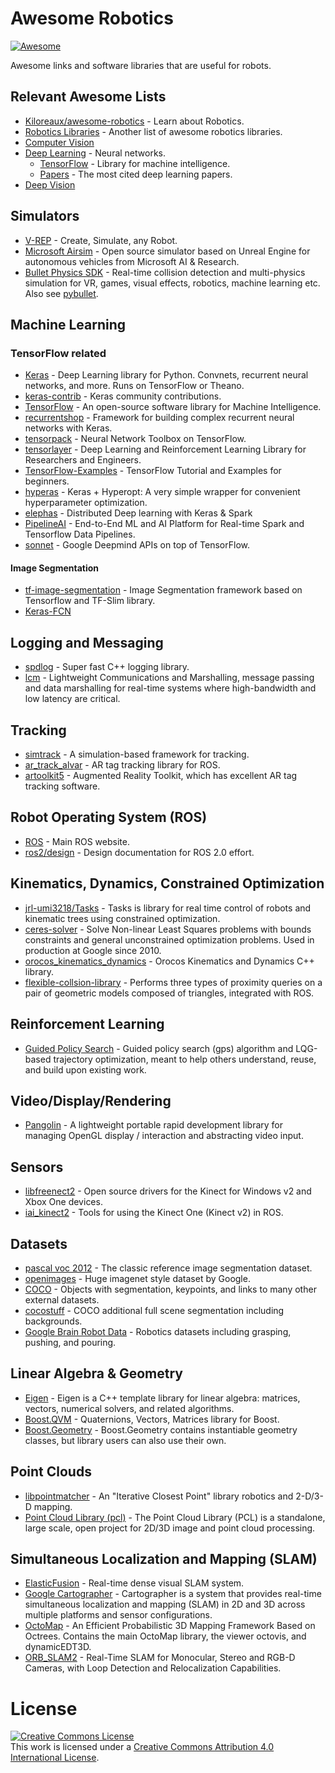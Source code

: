 # Awesome Robotics

[![Awesome](https://cdn.rawgit.com/sindresorhus/awesome/d7305f38d29fed78fa85652e3a63e154dd8e8829/media/badge.svg)](https://github.com/sindresorhus/awesome)

Awesome links and software libraries that are useful for robots.


Relevant Awesome Lists
----------------------

- [Kiloreaux/awesome-robotics](https://github.com/Kiloreux/awesome-robotics) - Learn about Robotics.
- [Robotics Libraries](https://github.com/jslee02/awesome-robotics-libraries) - Another list of awesome robotics libraries.
- [Computer Vision](https://github.com/jbhuang0604/awesome-computer-vision)
- [Deep Learning](https://github.com/ChristosChristofidis/awesome-deep-learning) - Neural networks.
	- [TensorFlow](https://github.com/jtoy/awesome-tensorflow) - Library for machine intelligence.
	- [Papers](https://github.com/terryum/awesome-deep-learning-papers) - The most cited deep learning papers.
- [Deep Vision](https://github.com/kjw0612/awesome-deep-vision)

Simulators
----------

- [V-REP](coppeliarobotics.com/index.html) - Create, Simulate, any Robot.
- [Microsoft Airsim](https://github.com/Microsoft/AirSim) - Open source simulator based on Unreal Engine for autonomous vehicles from Microsoft AI & Research.
- [Bullet Physics SDK](https://github.com/bulletphysics/bullet3) - Real-time collision detection and multi-physics simulation for VR, games, visual effects, robotics, machine learning etc. Also see [pybullet](pybullet.org).

Machine Learning
----------------

### TensorFlow related

- [Keras](keras.io) - Deep Learning library for Python. Convnets, recurrent neural networks, and more. Runs on TensorFlow or Theano.
- [keras-contrib](https://github.com/farizrahman4u/keras-contrib) - Keras community contributions.
- [TensorFlow](tensorflow.org) - An open-source software library for Machine Intelligence.
- [recurrentshop](https://github.com/datalogai/recurrentshop) - Framework for building complex recurrent neural networks with Keras.
- [tensorpack](https://github.com/ppwwyyxx/tensorpack) - Neural Network Toolbox on TensorFlow.
- [tensorlayer](https://github.com/zsdonghao/tensorlayer) - Deep Learning and Reinforcement Learning Library for Researchers and Engineers.
- [TensorFlow-Examples](https://github.com/aymericdamien/TensorFlow-Examples) - TensorFlow Tutorial and Examples for beginners.
- [hyperas](https://github.com/maxpumperla/hyperas) - Keras + Hyperopt: A very simple wrapper for convenient hyperparameter optimization.
- [elephas](https://github.com/maxpumperla/elephas) - Distributed Deep learning with Keras & Spark
- [PipelineAI](https://github.com/fluxcapacitor/pipeline) - End-to-End ML and AI Platform for Real-time Spark and Tensorflow Data Pipelines.
- [sonnet](https://github.com/deepmind/sonnet) - Google Deepmind APIs on top of TensorFlow.

#### Image Segmentation

- [tf-image-segmentation](https://github.com/warmspringwinds/tf-image-segmentation) - Image Segmentation framework based on Tensorflow and TF-Slim library.
- [Keras-FCN](https://github.com/aurora95/Keras-FCN)


Logging and Messaging
---------------------

- [spdlog](https://github.com/gabime/spdlog) - Super fast C++ logging library.
- [lcm](https://github.com/lcm-proj/lcm) - Lightweight Communications and Marshalling, message passing and data marshalling for real-time systems where high-bandwidth and low latency are critical.

Tracking
--------

- [simtrack](https://github.com/karlpauwels/simtrack) - A simulation-based framework for tracking.
- [ar_track_alvar](https://github.com/sniekum/ar_track_alvar) - AR tag tracking library for ROS.
- [artoolkit5](https://github.com/artoolkit/artoolkit5) - Augmented Reality Toolkit, which has excellent AR tag tracking software.

Robot Operating System (ROS)
----------------------------

- [ROS](ros.org) - Main ROS website.
- [ros2/design](https://github.com/ros2/design) - Design documentation for ROS 2.0 effort.


Kinematics, Dynamics, Constrained Optimization
----------------------------------------------

- [jrl-umi3218/Tasks](https://github.com/jrl-umi3218/Tasks) - Tasks is library for real time control of robots and kinematic trees using constrained optimization.
- [ceres-solver](https://github.com/ceres-solver/ceres-solver) - Solve Non-linear Least Squares problems with bounds constraints and general unconstrained optimization problems. Used in production at Google since 2010.
- [orocos_kinematics_dynamics](https://github.com/orocos/orocos_kinematics_dynamics) - Orocos Kinematics and Dynamics C++ library.
- [flexible-collsion-library](https://github.com/flexible-collision-library/fcl) - Performs three types of proximity queries on a pair of geometric models composed of triangles, integrated with ROS. 

Reinforcement Learning
----------------------

- [Guided Policy Search](https://github.com/cbfinn/gps) - Guided policy search (gps) algorithm and LQG-based trajectory optimization, meant to help others understand, reuse, and build upon existing work. 

Video/Display/Rendering
-----------------------

 - [Pangolin](https://github.com/stevenlovegrove/Pangolin) - A lightweight portable rapid development library for managing OpenGL display / interaction and abstracting video input.

Sensors
-------

- [libfreenect2](https://github.com/OpenKinect/libfreenect2) - Open source drivers for the Kinect for Windows v2 and Xbox One devices.
- [iai_kinect2](https://github.com/code-iai/iai_kinect2) - Tools for using the Kinect One (Kinect v2) in ROS.

Datasets
--------

- [pascal voc 2012](http://host.robots.ox.ac.uk/pascal/VOC/voc2012/) - The classic reference image segmentation dataset.
- [openimages](https://github.com/openimages/dataset/) - Huge imagenet style dataset by Google.
- [COCO](mscoco.org) - Objects with segmentation, keypoints, and links to many other external datasets.
- [cocostuff](https://github.com/nightrome/cocostuff) - COCO additional full scene segmentation including backgrounds.
- [Google Brain Robot Data](https://sites.google.com/site/brainrobotdata/home) - Robotics datasets including grasping, pushing, and pouring.

Linear Algebra & Geometry
-------------------------

- [Eigen](eigen.tuxfamily.org) - Eigen is a C++ template library for linear algebra: matrices, vectors, numerical solvers, and related algorithms.
- [Boost.QVM](https://github.com/boostorg/qvm) - Quaternions, Vectors, Matrices library for Boost.
- [Boost.Geometry](https://github.com/boostorg/geometry/) - Boost.Geometry contains instantiable geometry classes, but library users can also use their own.


Point Clouds
------------

- [libpointmatcher](https://github.com/ethz-asl/libpointmatcher) - An "Iterative Closest Point" library robotics and 2-D/3-D mapping.
- [Point Cloud Library (pcl)](https://github.com/PointCloudLibrary/pcl) - The Point Cloud Library (PCL) is a standalone, large scale, open project for 2D/3D image and point cloud processing.



Simultaneous Localization and Mapping (SLAM)
--------------------------------------------

- [ElasticFusion](https://github.com/mp3guy/ElasticFusion) - Real-time dense visual SLAM system.
- [Google Cartographer](https://github.com/googlecartographer/cartographer/) - Cartographer is a system that provides real-time simultaneous localization and mapping (SLAM) in 2D and 3D across multiple platforms and sensor configurations.
- [OctoMap](https://github.com/OctoMap/octomap) - An Efficient Probabilistic 3D Mapping Framework Based on Octrees. Contains the main OctoMap library, the viewer octovis, and dynamicEDT3D.
- [ORB_SLAM2](https://github.com/raulmur/ORB_SLAM2) - Real-Time SLAM for Monocular, Stereo and RGB-D Cameras, with Loop Detection and Relocalization Capabilities.


# License

<a rel="license" href="http://creativecommons.org/licenses/by/4.0/"><img alt="Creative Commons License" style="border-width:0" src="https://i.creativecommons.org/l/by/4.0/88x31.png" /></a><br />This work is licensed under a <a rel="license" href="http://creativecommons.org/licenses/by/4.0/">Creative Commons Attribution 4.0 International License</a>.
